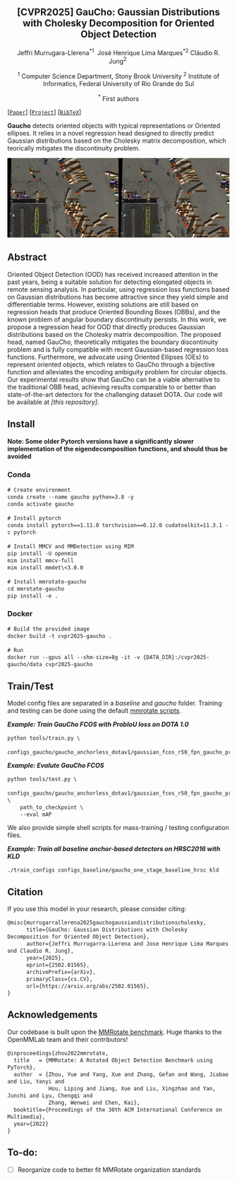 
<div align="center">
<h2> [CVPR2025] GauCho: Gaussian Distributions with Cholesky Decomposition for Oriented Object Detection </h2>

Jeffri Murrugara-Llerena<sup>\*</sup><sup>1</sup>&nbsp;
José Henrique Lima Marques<sup>\*</sup><sup>2</sup>
Cláudio R. Jung<sup>2</sup>&nbsp;

<sup>1</sup> Computer Science Department,
Stony Brook University&nbsp;<sup>2</sup> Institute of Informatics,
Federal University of Rio Grande do Sul

<sup>\*</sup> First authors

</div>

[[`Paper`](https://arxiv.org/abs/2502.01565)] [[`Project`](https://github.com/jhlmarques/cvpr2025-gaucho/tree/main)] [[`BibTeX`](#citation)]

**Gaucho** detects oriented objects with typical representations or Oriented ellipses. It relies in a novel regression head designed to directly predict Gaussian distributions based on the Cholesky matrix decomposition, which teorically mitigates the discontinuity problem.

![Gaucho](fondo_gaucho.png)

## Abstract
Oriented Object Detection (OOD) has received increased attention in the past years, being a suitable solution for detecting elongated objects in remote sensing analysis. In particular, using regression loss functions based on Gaussian distributions has become attractive since they yield simple and differentiable terms. However, existing solutions are still based on regression heads that produce Oriented Bounding Boxes (OBBs), and the known problem of angular boundary discontinuity persists. In this work, we propose a regression head for OOD that directly produces Gaussian distributions based on the Cholesky matrix decomposition. The proposed head, named GauCho, theoretically mitigates the boundary discontinuity problem and is fully compatible with recent Gaussian-based regression loss functions. Furthermore, we advocate using Oriented Ellipses (OEs) to represent oriented objects, which relates to GauCho through a bijective function and alleviates the encoding ambiguity problem for circular objects. Our experimental results show that GauCho can be a viable alternative to the traditional OBB head, achieving results comparable to or better than state-of-the-art detectors for the challenging dataset DOTA. Our code will be available at *\[this repository\]*.

## Install
**Note: Some older Pytorch versions have a significantly slower implementation of the eigendecomposition functions, and should thus be avoided**

### Conda
```
# Create environment
conda create --name gaucho python=3.8 -y
conda activate gaucho

# Install pytorch
conda install pytorch==1.11.0 torchvision==0.12.0 cudatoolkit=11.3.1 -c pytorch

# Install MMCV and MMDetection using MIM
pip install -U openmim
mim install mmcv-full
mim install mmdet\<3.0.0

# Install mmrotate-gaucho
cd mmrotate-gaucho
pip install -e .

```

### Docker

```
# Build the provided image
docker build -t cvpr2025-gaucho .

# Run
docker run --gpus all --shm-size=8g -it -v {DATA_DIR}:/cvpr2025-gaucho/data cvpr2025-gaucho
```


## Train/Test

Model config files are separated in a *baseline* and *gaucho* folder. Training and testing can be done using the default [mmrotate scripts](https://mmrotate.readthedocs.io/en/latest/get_started.html#train-a-model). 

***Example: Train GauCho FCOS with ProbIoU loss on DOTA 1.0***
```
python tools/train.py \ 
    configs_gaucho/gaucho_anchorless_dotav1/gaussian_fcos_r50_fpn_gaucho_probiou_1x_dota_le90.py
```

***Example: Evalute GauCho FCOS***
```
python tools/test.py \
    configs_gaucho/gaucho_anchorless_dotav1/gaussian_fcos_r50_fpn_gaucho_probiou_1x_dota_le90.py \
    path_to_checkpoint \
    --eval mAP

```

We also provide simple shell scripts for mass-training / testing configuration files.

***Example: Train all baseline anchor-based detectors on HRSC2016 with KLD***
```
./train_configs configs_baseline/gaucho_one_stage_baseline_hrsc kld
```


## Citation

If you use this model in your research, please consider citing:

```
@misc{murrugarrallerena2025gauchogaussiandistributionscholesky,
      title={GauCho: Gaussian Distributions with Cholesky Decomposition for Oriented Object Detection}, 
      author={Jeffri Murrugarra-LLerena and Jose Henrique Lima Marques and Claudio R. Jung},
      year={2025},
      eprint={2502.01565},
      archivePrefix={arXiv},
      primaryClass={cs.CV},
      url={https://arxiv.org/abs/2502.01565}, 
}
```

## Acknowledgements

Our codebase is built upon the [MMRotate benchmark](https://github.com/open-mmlab/mmrotate). Huge thanks to the OpenMMLab team and their contributors!

```
@inproceedings{zhou2022mmrotate,
  title   = {MMRotate: A Rotated Object Detection Benchmark using PyTorch},
  author  = {Zhou, Yue and Yang, Xue and Zhang, Gefan and Wang, Jiabao and Liu, Yanyi and
             Hou, Liping and Jiang, Xue and Liu, Xingzhao and Yan, Junchi and Lyu, Chengqi and
             Zhang, Wenwei and Chen, Kai},
  booktitle={Proceedings of the 30th ACM International Conference on Multimedia},
  year={2022}
}
```

## To-do:
- [ ] Reorganize code to better fit MMRotate organization standards
